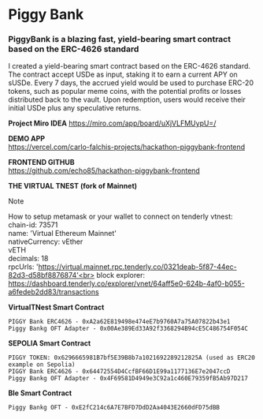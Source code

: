 # Piggy Bank

### PiggyBank is a blazing fast, yield-bearing smart contract based on the ERC-4626 standard
I created a yield-bearing smart contract based on the ERC-4626 standard. The contract accept USDe as input, staking it to earn a current APY on sUSDe. Every 7 days, the accrued yield would be used to purchase ERC-20 tokens, such as popular meme coins, with the potential profits or losses distributed back to the vault. Upon redemption, users would receive their initial USDe plus any speculative returns. <br>

**Project Miro IDEA**
https://miro.com/app/board/uXjVLFMUypU=/

**DEMO APP**
<br>
https://vercel.com/carlo-falchis-projects/hackathon-piggybank-frontend<br>

**FRONTEND GITHUB**
<br>
https://github.com/echo85/hackathon-piggybank-frontend<br>

**THE VIRTUAL TNEST (fork of Mainnet)**
<br>
> [!NOTE]
> How to setup metamask or your wallet to connect on tenderly vtnest:<br>
chain-id: 73571<br>
name: 'Virtual Ethereum Mainnet'<br>
nativeCurrency: vEther<br>
vETH<br>
decimals: 18<br>
rpcUrls: 'https://virtual.mainnet.rpc.tenderly.co/0321deab-5f87-44ec-82d3-d58bf8876874'<br>
block explorer: https://dashboard.tenderly.co/explorer/vnet/64aff5e0-624b-4af0-b055-a6fedeb2dd83/transactions<br>

**VirtualTNest  Smart Contract**
<br>
```WETH TOKEN - 0xC02aaA39b223FE8D0A0e5C4F27eAD9083C756Cc2 (used as ERC20 example on Mainnet)
PIGGY Bank ERC4626 - 0xA2a62E819498e474eE7b9760A7a75A07822b43e1 
Piggy Bankg OFT Adapter - 0x00Ae389Ed33A92f3368294B94cE5C486754F054C
```

**SEPOLIA Smart Contract**
```
PIGGY TOKEN: 0x6296665981B7bf5E39B8b7a1021692289212825A (used as ERC20 example on Sepolia)
PIGGY Bank ERC4626 - 0x64472554D4CcfBF66D1E99a1177136E7e2047ccD 
Piggy Bankg OFT Adapter - 0x4F69581D4949e3C92a1c460E79359fB5Ab97D217
```

**Ble Smart Contract**
```
Piggy Bankg OFT - 0xE2fC214c6A7E7BFD7DdD2Aa4043E2660dFD75dBB
```
